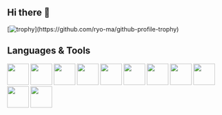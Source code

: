 ## Hi there 👋

[![trophy](https://github-profile-trophy.vercel.app/?username=JonasScherz01&theme=monokai&rank=-?)](https://github.com/ryo-ma/github-profile-trophy)

<h2 align="left">Languages & Tools</h2>

<div>
  <img src="https://cdn.worldvectorlogo.com/logos/c--4.svg" width="50" height="50"/>
  <img src="https://cdn.worldvectorlogo.com/logos/typescript.svg" width="50" height="50"/>
  <img src="https://cdn.worldvectorlogo.com/logos/react-2.svg" width="50" height="50"/>
  <img src="https://cdn.worldvectorlogo.com/logos/primereact-1.svg" width="50" height="50"/>
  <img src="https://cdn.worldvectorlogo.com/logos/graphql-logo-2.svg" width="50" height="50"/>
  <img src="https://cdn.worldvectorlogo.com/logos/nodejs-2.svg" width="50" height="50"/>
  <img src="https://cdn.worldvectorlogo.com/logos/next-js.svg" width="50" height="50"/>
  <img src="https://cdn.worldvectorlogo.com/logos/kubernets.svg" width="50" height="50"/>
  <img src="https://cdn.worldvectorlogo.com/logos/visual-studio-code-1.svg" width="50" height="50"/> 
  <img src="https://cdn.worldvectorlogo.com/logos/github-icon-2.svg" width="50" height="50"/>
  <img src="https://cdn.worldvectorlogo.com/logos/tailwind-css-2.svg" width="50" height="50"/>
</div>


<!--
**JonasScherz01/JonasScherz01** is a ✨ _special_ ✨ repository because its `README.md` (this file) appears on your GitHub profile.

Here are some ideas to get you started:

- 🔭 I’m currently working on ...
- 🌱 I’m currently learning ...
- 👯 I’m looking to collaborate on ...
- 🤔 I’m looking for help with ...
- 💬 Ask me about ...
- 📫 How to reach me: ...
- 😄 Pronouns: ...
- ⚡ Fun fact: ...
-->
